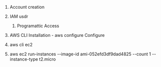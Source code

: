 1. Account creation

2. IAM usdr
    1. Programattic Access

3. AWS CLI
        Installation - aws configure
        Configure

4. aws cli ec2
5. aws ec2 run-instances --image-id ami-052efd3df9dad4825 --count 1 --instance-type t2.micro 
